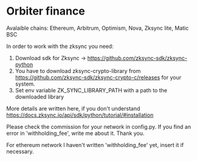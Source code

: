 # Orbiter finance

Avalaible chains: Ethereum, Arbitrum, Optimism, Nova, Zksync lite, Matic BSC

In order to work with the zksync you need:

1) Download sdk for Zksync -> https://github.com/zksync-sdk/zksync-python
2) You have to download zksync-crypto-library from https://github.com/zksync-sdk/zksync-crypto-c/releases for your system.
3) Set env variable ZK_SYNC_LIBRARY_PATH with a path to the downloaded library

More details are written here, if you don't understand https://docs.zksync.io/api/sdk/python/tutorial/#installation

Please check the commission for your network in config.py. If you find an error in 'withholding_fee', write me about it. Thank you. 

For ethereum network I haven't written 'withholding_fee' yet, insert it if necessary.